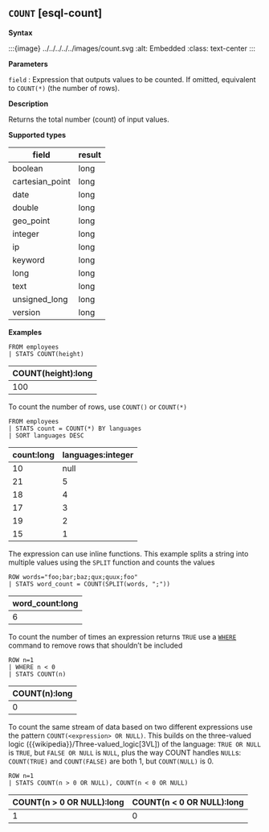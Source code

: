 ## `COUNT` [esql-count]

**Syntax**

:::{image} ../../../../../images/count.svg
:alt: Embedded
:class: text-center
:::

**Parameters**

`field`
:   Expression that outputs values to be counted. If omitted, equivalent to `COUNT(*)` (the number of rows).

**Description**

Returns the total number (count) of input values.

**Supported types**

| field | result |
| --- | --- |
| boolean | long |
| cartesian_point | long |
| date | long |
| double | long |
| geo_point | long |
| integer | long |
| ip | long |
| keyword | long |
| long | long |
| text | long |
| unsigned_long | long |
| version | long |

**Examples**

```esql
FROM employees
| STATS COUNT(height)
```

| COUNT(height):long |
| --- |
| 100 |

To count the number of rows, use `COUNT()` or `COUNT(*)`

```esql
FROM employees
| STATS count = COUNT(*) BY languages
| SORT languages DESC
```

| count:long | languages:integer |
| --- | --- |
| 10 | null |
| 21 | 5 |
| 18 | 4 |
| 17 | 3 |
| 19 | 2 |
| 15 | 1 |

The expression can use inline functions. This example splits a string into multiple values using the `SPLIT` function and counts the values

```esql
ROW words="foo;bar;baz;qux;quux;foo"
| STATS word_count = COUNT(SPLIT(words, ";"))
```

| word_count:long |
| --- |
| 6 |

To count the number of times an expression returns `TRUE` use a [`WHERE`](/reference/query-languages/esql/esql-commands.md#esql-where) command to remove rows that shouldn’t be included

```esql
ROW n=1
| WHERE n < 0
| STATS COUNT(n)
```

| COUNT(n):long |
| --- |
| 0 |

To count the same stream of data based on two different expressions use the pattern `COUNT(<expression> OR NULL)`. This builds on the three-valued logic ({{wikipedia}}/Three-valued_logic[3VL]) of the language: `TRUE OR NULL` is `TRUE`, but `FALSE OR NULL` is `NULL`, plus the way COUNT handles `NULL`s: `COUNT(TRUE)` and `COUNT(FALSE)` are both 1, but `COUNT(NULL)` is 0.

```esql
ROW n=1
| STATS COUNT(n > 0 OR NULL), COUNT(n < 0 OR NULL)
```

| COUNT(n > 0 OR NULL):long | COUNT(n < 0 OR NULL):long |
| --- | --- |
| 1 | 0 |



